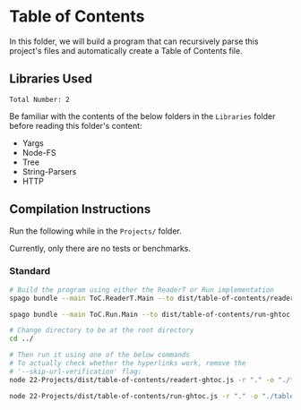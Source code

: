 # Table of Contents

In this folder, we will build a program that can recursively parse this project's files and automatically create a Table of Contents file.

## Libraries Used

`Total Number: 2`

Be familiar with the contents of the below folders in the `Libraries` folder before reading this folder's content:
- Yargs
- Node-FS
- Tree
- String-Parsers
- HTTP

## Compilation Instructions

Run the following while in the `Projects/` folder.

Currently, only there are no tests or benchmarks.

### Standard

```bash
# Build the program using either the ReaderT or Run implementation
spago bundle --main ToC.ReaderT.Main --to dist/table-of-contents/readert-ghtoc.js

spago bundle --main ToC.Run.Main --to dist/table-of-contents/run-ghtoc.js

# Change directory to be at the root directory
cd ../

# Then run it using one of the below commands
# To actually check whether the hyperlinks work, remove the
# '--skip-url-verification' flag:
node 22-Projects/dist/table-of-contents/readert-ghtoc.js -r "." -o "./table-of-contents.md" --log-level "info" --skip-url-verification

node 22-Projects/dist/table-of-contents/run-ghtoc.js -r "." -o "./table-of-contents.md" --log-level "info" --skip-url-verification
```
